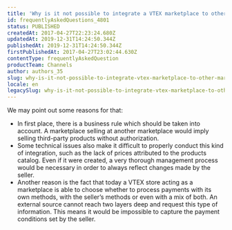 ```yaml
---
title: 'Why is it not possible to integrate a VTEX marketplace to other marketplaces?'
id: frequentlyAskedQuestions_4801
status: PUBLISHED
createdAt: 2017-04-27T22:23:24.680Z
updatedAt: 2019-12-31T14:24:50.344Z
publishedAt: 2019-12-31T14:24:50.344Z
firstPublishedAt: 2017-04-27T23:02:44.630Z
contentType: frequentlyAskedQuestion
productTeam: Channels
author: authors_35
slug: why-is-it-not-possible-to-integrate-vtex-marketplace-to-other-marketplaces
locale: en
legacySlug: why-is-it-not-possible-to-integrate-vtex-marketplace-to-other-marketplaces
---
```


We may point out some reasons for that:

- In first place, there is a business rule which should be taken into account. A marketplace selling at another marketplace would imply selling third-party products without authorization.
- Some technical issues also make it difficult to properly conduct this kind of integration, such as the lack of prices attributed to the products catalog. Even if it were created, a very thorough management process would be necessary in order to always reflect changes made by the seller.
- Another reason is the fact that today a VTEX store acting as a marketplace is able to choose whether to process payments with its own methods, with the seller&#8217;s methods or even with a mix of both. An external source cannot reach two layers deep and request this type of information. This means it would be impossible to capture the payment conditions set by the seller.

